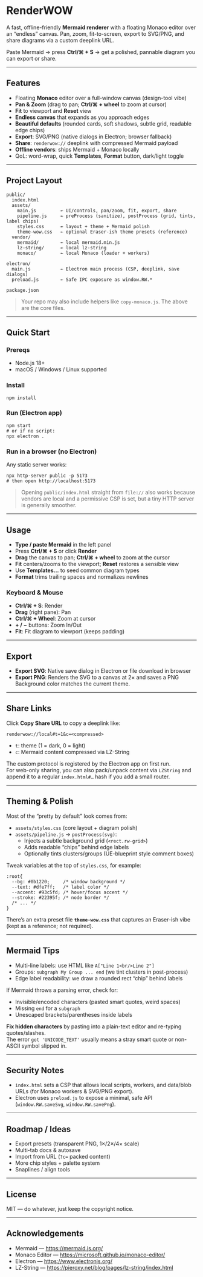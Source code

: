 # RenderWOW

A fast, offline-friendly **Mermaid renderer** with a floating Monaco editor over an “endless” canvas. Pan, zoom, fit-to-screen, export to SVG/PNG, and share diagrams via a custom deeplink URL.

Paste Mermaid → press **Ctrl/⌘ + S** → get a polished, pannable diagram you can export or share.

---

## Features

- Floating **Monaco** editor over a full-window canvas (design-tool vibe)
- **Pan & Zoom** (drag to pan; **Ctrl/⌘ + wheel** to zoom at cursor)
- **Fit** to viewport and **Reset** view
- **Endless canvas** that expands as you approach edges
- **Beautiful defaults** (rounded cards, soft shadows, subtle grid, readable edge chips)
- **Export**: SVG/PNG (native dialogs in Electron; browser fallback)
- **Share**: `renderwow://` deeplink with compressed Mermaid payload
- **Offline vendors**: ships Mermaid + Monaco locally
- QoL: word-wrap, quick **Templates**, **Format** button, dark/light toggle

---

## Project Layout

    public/
      index.html
      assets/
        main.js         ← UI/controls, pan/zoom, fit, export, share
        pipeline.js     ← preProcess (sanitize), postProcess (grid, tints, label chips)
        styles.css      ← layout + theme + Mermaid polish
        theme-wow.css   ← optional Eraser-ish theme presets (reference)
      vendor/
        mermaid/        ← local mermaid.min.js
        lz-string/      ← local lz-string
        monaco/         ← local Monaco (loader + workers)

    electron/
      main.js           ← Electron main process (CSP, deeplink, save dialogs)
      preload.js        ← Safe IPC exposure as window.RW.*

    package.json

> Your repo may also include helpers like `copy-monaco.js`. The above are the core files.

---

## Quick Start

### Prereqs
- Node.js 18+
- macOS / Windows / Linux supported

### Install

    npm install

### Run (Electron app)

    npm start
    # or if no script:
    npx electron .

### Run in a browser (no Electron)

Any static server works:

    npx http-server public -p 5173
    # then open http://localhost:5173

> Opening `public/index.html` straight from `file://` also works because vendors are local and a permissive CSP is set, but a tiny HTTP server is generally smoother.

---

## Usage

- **Type / paste Mermaid** in the left panel
- Press **Ctrl/⌘ + S** or click **Render**
- **Drag** the canvas to pan; **Ctrl/⌘ + wheel** to zoom at the cursor
- **Fit** centers/zooms to the viewport; **Reset** restores a sensible view
- Use **Templates…** to seed common diagram types
- **Format** trims trailing spaces and normalizes newlines

### Keyboard & Mouse

- **Ctrl/⌘ + S**: Render
- **Drag** (right pane): Pan
- **Ctrl/⌘ + Wheel**: Zoom at cursor
- **+ / −** buttons: Zoom In/Out
- **Fit**: Fit diagram to viewport (keeps padding)

---

## Export

- **Export SVG**: Native save dialog in Electron or file download in browser
- **Export PNG**: Renders the SVG to a canvas at 2× and saves a PNG  
  Background color matches the current theme.

---

## Share Links

Click **Copy Share URL** to copy a deeplink like:

    renderwow://local#t=1&c=<compressed>

- `t`: theme (1 = dark, 0 = light)
- `c`: Mermaid content compressed via LZ-String

The custom protocol is registered by the Electron app on first run.  
For web-only sharing, you can also pack/unpack content via `LZString` and append it to a regular `index.html#…` hash if you add a small router.

---

## Theming & Polish

Most of the “pretty by default” look comes from:

- `assets/styles.css` (core layout + diagram polish)
- `assets/pipeline.js` → `postProcess(svg)`:
  - Injects a subtle background grid (`<rect.rw-grid>`)
  - Adds readable “chips” behind edge labels
  - Optionally tints clusters/groups (UE-blueprint style comment boxes)

Tweak variables at the top of `styles.css`, for example:

    :root{
      --bg: #0b1220;     /* window background */
      --text: #dfe7ff;   /* label color */
      --accent: #93c5fd; /* hover/focus accent */
      --stroke: #22395f; /* node border */
      /* ... */
    }

There’s an extra preset file **`theme-wow.css`** that captures an Eraser-ish vibe (kept as a reference; not required).

---

## Mermaid Tips

- Multi-line labels: use HTML like `A["Line 1<br/>Line 2"]`
- Groups: `subgraph My Group ... end` (we tint clusters in post-process)
- Edge label readability: we draw a rounded rect “chip” behind labels

If Mermaid throws a parsing error, check for:
- Invisible/encoded characters (pasted smart quotes, weird spaces)
- Missing `end` for a `subgraph`
- Unescaped brackets/parentheses inside labels

**Fix hidden characters** by pasting into a plain-text editor and re-typing quotes/slashes.  
The error `got 'UNICODE_TEXT'` usually means a stray smart quote or non-ASCII symbol slipped in.

---

## Security Notes

- `index.html` sets a CSP that allows local scripts, workers, and data/blob URLs (for Monaco workers & SVG/PNG export).
- Electron uses `preload.js` to expose a minimal, safe API (`window.RW.saveSvg`, `window.RW.savePng`).

---

## Roadmap / Ideas

- Export presets (transparent PNG, 1×/2×/4× scale)
- Multi-tab docs & autosave
- Import from URL (`?c=` packed content)
- More chip styles + palette system
- Snaplines / align tools

---

## License

MIT — do whatever, just keep the copyright notice.

---

## Acknowledgements

- Mermaid — https://mermaid.js.org/
- Monaco Editor — https://microsoft.github.io/monaco-editor/
- Electron — https://www.electronjs.org/
- LZ-String — https://pieroxy.net/blog/pages/lz-string/index.html

